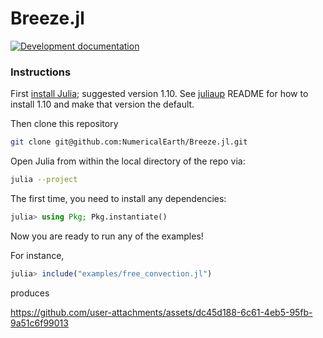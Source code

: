 # Breeze.jl


<a href="https://numericalearth.github.io/Breeze.jl/dev/">
  <img alt="Development documentation" src="https://img.shields.io/badge/documentation-in%20development-orange?style=flat-square">
</a>


### Instructions

First [install Julia](https://julialang.org/downloads/); suggested version 1.10. See [juliaup](https://github.com/JuliaLang/juliaup) README for how to install 1.10 and make that version the default.

Then clone this repository

```bash
git clone git@github.com:NumericalEarth/Breeze.jl.git
```

Open Julia from within the local directory of the repo via:

```bash
julia --project
```

The first time, you need to install any dependencies:

```julia
julia> using Pkg; Pkg.instantiate()
```

Now you are ready to run any of the examples!

For instance,

```julia
julia> include("examples/free_convection.jl")
```

produces

https://github.com/user-attachments/assets/dc45d188-6c61-4eb5-95fb-9a51c6f99013
